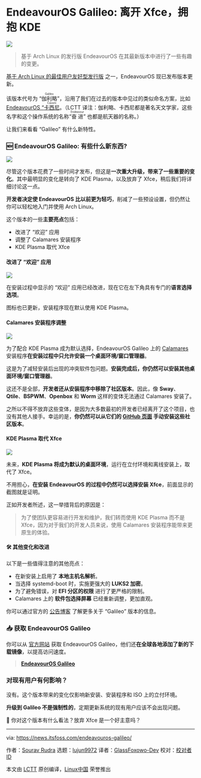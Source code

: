 [#]: subject: "EndeavourOS Galileo: Xfce Out, KDE In"
[#]: via: "https://news.itsfoss.com/endeavouros-galileo/"
[#]: author: "Sourav Rudra https://news.itsfoss.com/author/sourav/"
[#]: collector: "lujun9972/lctt-scripts-1700446145"
[#]: translator: "GlassFoxowo-Dev"
[#]: reviewer: "wxy"
[#]: publisher: " "
[#]: url: " "

EndeavourOS Galileo: 离开 Xfce，拥抱 KDE
======

![][0]

> 基于 Arch Linux 的发行版 EndeavourOS 在其最新版本中进行了一些有趣的变更。

[基于 Arch Linux 的最佳用户友好型发行版][1] 之一，EndeavourOS 现已发布版本更新。

该版本代号为 “<ruby>伽利略<rt>Galileo</rt></ruby>”，沿用了我们在过去的版本中见过的类似命名方案，比如 [EndeavourOS “<ruby>卡西尼<rt>Cassini</rt></ruby>][2]。（LCTT 译注：伽利略、卡西尼都是著名天文学家，这些名字和这个操作系统的名称“<ruby>奋进<rt>Endeavour</rt></ruby>” 也都是航天器的名称。）

让我们来看看 “Galileo” 有什么新特性。

### 🆕 EndeavourOS Galileo: 有些什么新东西?

![][3]

尽管这个版本花费了一些时间才发布，但这是**一次重大升级，带来了一些重要的变化**。其中最明显的变化是转向了 KDE Plasma，以及放弃了 Xfce，稍后我们将详细讨论这一点。

**开发者决定使 EndeavourOS 比以前更为轻巧**，削减了一些预设设置，但仍然让你可以轻松地入门并使用 Arch Linux。

这个版本的一些**主要亮点**包括：

  * 改进了 “欢迎” 应用
  * 调整了 Calamares 安装程序
  * KDE Plasma 取代 Xfce

#### 改进了 “欢迎” 应用

![][4]

在安装过程中显示的 “欢迎” 应用已经改进，现在它在左下角具有专门的**语言选择选项**。

图标也已更新，安装程序现在默认使用 KDE Plasma。

#### Calamares 安装程序调整

![][5]

为了配合 KDE Plasma 成为默认选择，EndeavourOS Galileo 上的 [Calamares][6] 安装程序**在安装过程中只允许安装一个桌面环境/窗口管理器**。

这是为了减轻安装后出现的冲突软件包问题。**安装完成后，你仍然可以安装其他桌面环境/窗口管理器**。

这还不是全部，**开发者还从安装程序中移除了社区版本**。因此，像 **Sway**、**Qtile**、**BSPWM**、**Openbox** 和 **Worm** 这样的变体无法通过 Calamares 安装了。

之所以不得不放弃这些变体，是因为大多数最初的开发者已经离开了这个项目，也没有其他人接手。幸运的是，**你仍然可以从它们的 [GitHub 页面][7] 手动安装这些社区版本**。

#### KDE Plasma 取代 Xfce

![][8]

未来，**KDE Plasma 将成为默认的桌面环境**，运行在立付环境和离线安装上，取代了 Xfce。

不用担心，**在安装 EndeavourOS 的过程中仍然可以选择安装 Xfce**，前面显示的截图就是证明。

正如开发者所述，这一举措背后的原因是：

> 为了使团队更容易进行开发和维护，我们转而使用 KDE Plasma 而不是 Xfce，因为对于我们的开发人员来说，使用 Calamares 安装程序能带来更原生的体验。

#### 🛠️ 其他变化和改进

以下是一些值得注意的其他亮点：

  * 在新安装上启用了 **本地主机名解析**。
  * 当选择 systemd-boot 时，实施更强大的 **LUKS2 加密**。
  * 为了避免错误，对 **EFI 分区的权限** 进行了更严格的限制。
  * Calamares 上的 **软件包选择屏幕** 已经重新调整，更加直观。

你可以通过官方的 [公告博客][9] 了解更多关于 “Galileo” 版本的信息。

### 📥 获取 EndeavourOS Galileo

你可以从 [官方网站][10] 获取 EndeavourOS Galileo，他们还**在全球各地添加了新的下载镜像**，以提高访问速度。

> **[EndeavourOS Galileo][10]**

### 对现有用户有何影响？

没有。这个版本带来的变化仅影响新安装、安装程序和 ISO 上的立付环境。

**升级到 Galileo 不是强制性的**，定期更新系统的现有用户应该不会出现问题。

💬 你对这个版本有什么看法？放弃 Xfce 是一个好主意吗？

--------------------------------------------------------------------------------

via: https://news.itsfoss.com/endeavouros-galileo/

作者：[Sourav Rudra][a]
选题：[lujun9972][b]
译者：[GlassFoxowo-Dev](https://github.com/GlassFoxowo-Dev)
校对：[校对者ID](https://github.com/校对者ID)

本文由 [LCTT](https://github.com/LCTT/TranslateProject) 原创编译，[Linux中国](https://linux.cn/) 荣誉推出

[a]: https://news.itsfoss.com/author/sourav/
[b]: https://github.com/lujun9972
[1]: https://itsfoss.com/arch-based-linux-distros/
[2]: https://news.itsfoss.com/endeavouros-cassini/
[3]: https://news.itsfoss.com/content/images/2023/11/EndeavourOS_Galileo_1.jpg
[4]: https://news.itsfoss.com/content/images/2023/11/EndeavourOS_Galileo_2.png
[5]: https://news.itsfoss.com/content/images/2023/11/EndeavourOS_Galileo_3.png
[6]: https://calamares.io/
[7]: https://github.com/EndeavourOS-Community-Editions
[8]: https://news.itsfoss.com/content/images/2023/11/EndeavourOS_Galileo_4.jpg
[9]: https://endeavouros.com/news/slimmer-options-but-lean-and-in-a-new-live-environment-galileo-has-arrived/
[10]: https://endeavouros.com/
[0]: https://img.linux.net.cn/data/attachment/album/202311/24/151118d9hh9ltji7990p9j.jpg